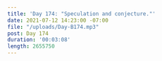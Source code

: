 ```yaml
---
title: 'Day 174: "Speculation and conjecture."'
date: 2021-07-12 14:23:00 -07:00
file: "/uploads/Day-B174.mp3"
post: Day 174
duration: '00:03:08'
length: 2655750
---
```



